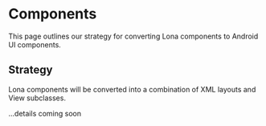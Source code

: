 # Components

This page outlines our strategy for converting Lona components to Android UI components.

## Strategy

Lona components will be converted into a combination of XML layouts and View subclasses.

...details coming soon
